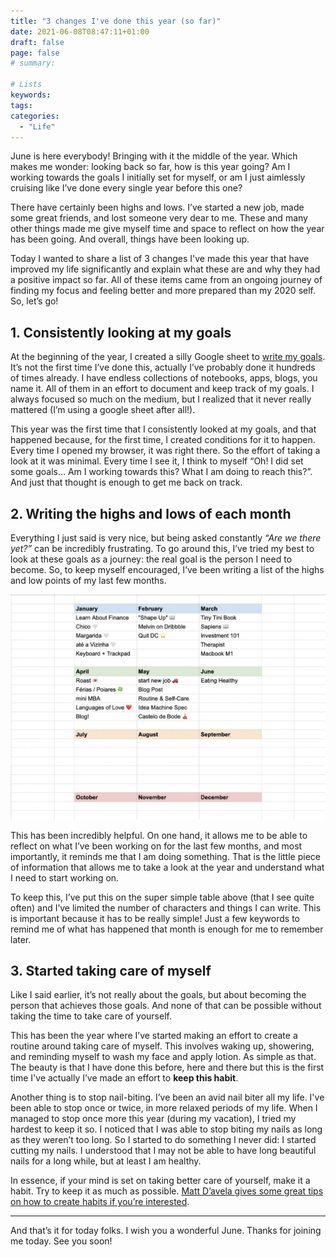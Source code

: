 ```yaml
---
title: "3 changes I've done this year (so far)"
date: 2021-06-08T08:47:11+01:00
draft: false
page: false
# summary:

# Lists
keywords: 
tags:
categories:
  - "Life"
---
```


June is here everybody! Bringing with it the middle of the year. Which makes me wonder: looking back so far, how is this year going? Am I working towards the goals I initially set for myself, or am I just aimlessly cruising like I’ve done every single year before this one?

There have certainly been highs and lows. I’ve started a new job, made some great friends, and lost someone very dear to me. These and many other things made me give myself time and space to reflect on how the year has been going. And overall, things have been looking up.

Today I wanted to share a list of 3 changes I've made this year that have improved my life significantly and explain what these are and why they had a positive impact so far. All of these items came from an ongoing journey of finding my focus and feeling better and more prepared than my 2020 self. So, let’s go!


## 1. Consistently looking at my goals

At the beginning of the year, I created a silly Google sheet to [write my goals](/about/). It’s not the first time I’ve done this, actually I’ve probably done it hundreds of times already. I have endless collections of notebooks, apps, blogs, you name it. All of them in an effort to document and keep track of my goals. I always focused so much on the medium, but I realized that it never really mattered (I’m using a google sheet after all!).

This year was the first time that I consistently looked at my goals, and that happened because, for the first time, I created conditions for it to happen. Every time I opened my browser, it was right there. So the effort of taking a look at it was minimal. Every time I see it, I think to myself “Oh! I did set some goals… Am I working towards this? What I am doing to reach this?”. And just that thought is enough to get me back on track.


## 2. Writing the highs and lows of each month 

Everything I just said is very nice, but being asked constantly _“Are we there yet?”_ can be incredibly frustrating. To go around this, I’ve tried my best to look at these goals as a journey: the real goal is the person I need to become. So, to keep myself encouraged, I’ve been writing a list of the highs and low points of my last few months.

![Highs and lows of each month print screen](/images/midyear/year.png)

This has been incredibly helpful. On one hand, it allows me to be able to reflect on what I’ve been working on for the last few months, and most importantly, it reminds me that I am doing something. That is the little piece of information that allows me to take a look at the year and understand what I need to start working on.

To keep this, I’ve put this on the super simple table above (that I see quite often) and I’ve limited the number of characters and things I can write. This is important because it has to be really simple! Just a few keywords to remind me of what has happened that month is enough for me to remember later.




## 3. Started taking care of myself

Like I said earlier, it’s not really about the goals, but about becoming the person that achieves those goals. And none of that can be possible without taking the time to take care of yourself. 

This has been the year where I’ve started making an effort to create a routine around taking care of myself. This involves waking up, showering, and reminding myself to wash my face and apply lotion. As simple as that. The beauty is that I have done this before, here and there but this is the first time I've actually I’ve made an effort to **keep this habit**.

Another thing is to stop nail-biting. I’ve been an avid nail biter all my life. I've been able to stop once or twice, in more relaxed periods of my life. When I managed to stop once more this year (during my vacation), I tried my hardest to keep it so. I noticed that I was able to stop biting my nails as long as they weren’t too long. So I started to do something I never did: I started cutting my nails. I understood that I may not be able to have long beautiful nails for a long while, but at least I am healthy.
 
In essence, if your mind is set on taking better care of yourself, make it a habit. Try to keep it as much as possible. [Matt D’avela gives some great tips on how to create habits if you’re interested](https://www.youtube.com/watch?v=C1TSpcnNtEs).


***

And that’s it for today folks. I wish you a wonderful June. 
Thanks for joining me today. See you soon!